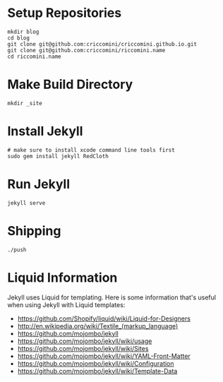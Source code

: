 Setup Repositories
============

    mkdir blog
    cd blog
    git clone git@github.com:criccomini/criccomini.github.io.git
    git clone git@github.com:criccomini/riccomini.name
    cd riccomini.name

Make Build Directory
============

    mkdir _site

Install Jekyll
============

    # make sure to install xcode command line tools first
    sudo gem install jekyll RedCloth

Run Jekyll
============

    jekyll serve

Shipping
============

    ./push

Liquid Information
============

Jekyll uses Liquid for templating. Here is some information that's useful when using Jekyll with Liquid templates:

* https://github.com/Shopify/liquid/wiki/Liquid-for-Designers
* http://en.wikipedia.org/wiki/Textile_(markup_language)
* https://github.com/mojombo/jekyll
* https://github.com/mojombo/jekyll/wiki/usage
* https://github.com/mojombo/jekyll/wiki/Sites
* https://github.com/mojombo/jekyll/wiki/YAML-Front-Matter
* https://github.com/mojombo/jekyll/wiki/Configuration
* https://github.com/mojombo/jekyll/wiki/Template-Data
